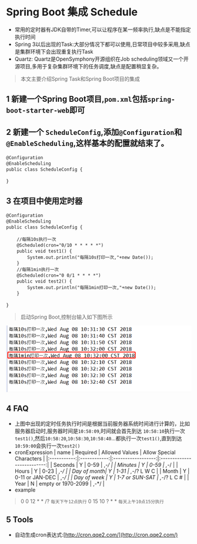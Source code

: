# Spring Boot 集成 Schedule
* 常用的定时器有JDK自带的Timer,可以让程序在某一频率执行,缺点是不能指定执行时间
* Spring 3以后出现的Task:大部分情况下都可以使用,日常项目中较多采用,缺点是集群环境下会出现重复执行Task
* Quartz: Quartz是OpenSymphony开源组织在Job scheduling领域又一个开源项目,多用于复杂集群环境下的任务调度,缺点是配置稍显复杂。
> 本文主要介绍Spring Task和Spring Boot项目的集成
## 1 新建一个Spring Boot项目,`pom.xml`包括`spring-boot-starter-web`即可
## 2 新建一个  `ScheduleConfig`,添加`@Configuration`和`@EnableScheduling`,这样基本的配置就结束了。

    @Configuration
    @EnableScheduling
    public class ScheduleConfig {
    
    }
## 3 在项目中使用定时器

    @Configuration
    @EnableScheduling
    public class ScheduleConfig {

        //每隔10s执行一次
        @Scheduled(cron="0/10 * * * * *")
        public void test1() {
            System.out.println("每隔10s打印一次,"+new Date());
        }
        //每隔1min执行一次
        @Scheduled(cron="0 0/1 * * * *")
        public void test2() {
            System.out.println("每隔1min打印一次,"+new Date());
        }
    
    }
> 启动Spring Boot,控制台输入如下图所示

![schedule.jpg](src/main/webapp/image/schedule.jpg)
## 4 FAQ
* 上图中出现的定时任务执行时间是根据当前服务器系统时间进行计算的，比如服务器启动时,服务器时间是`10:58:09`,时间就会首先到达 `10:58:10`执行一次`test1()`,然后`10:58:20`,`10:58:30`,`10:58:40`...都执行一次`test1()`,直到到达`10:59:00`会执行一次`test2()`
* cronExpression
|     name    |   Required   |   Allowed Values   |  Allow Special Characters  |
|:-----------:|:------------:|:------------------:|:--------------------------:|
|    Seconds  |     Y        |       0-59         |        ,-*/                |
|    Minutes  |     Y        |       0-59         |        ,-*/                |
|    Hours    |     Y        |       0-23         |        ,-*/                |
| Day of month|     Y        |       1-31         |        ,-*/? L W C         |
|    Month    |     Y        |  0-11 or JAN-DEC   |        ,-*/                |
| Day of week |     Y        |   1-7 or SUN-SAT   |      ,-*/? L C #           |
|    Year     |     N        | empty or 1970-2099 |        ,-*/                |
* example
> 0 0 12 * * /?         `每天下午12点执行`
> 0 15 10 ? * *         `每天上午10点15分执行`
## 5 Tools
* 自动生成cron表达式:[http://cron.qqe2.com/](http://cron.qqe2.com/)